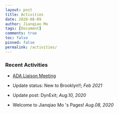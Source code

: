 ```yaml
---
layout: post
title: Activities
date: 2020-08-09
author: Jianqiao Mo
tags: [Document]
comments: true
toc: false
pinned: false
permalink: /activities/
---
```



### Recent Activities

- [ADA Liaison Meeting](https://jqmo.top/_post/Act_ADA_liaison_meeting_2022/)

- Update status: New to Brooklyn!!; _Feb 2021_

- Update post: DynExit; _Aug.10, 2020_

- Welcome to Jianqiao Mo 's Pages! _Aug.08, 2020_


[//]: # (- Update status: Travel to Phnom Penh for US visa application; _Sep.23, 2020_)
[//]: <> (- Update post: MATLAB halftone & dither, MATLAB MSE; _Aug.10, 2020_)
[//]: <> (- Update post: TOEFL Crawler; _Aug.10, 2020_)
